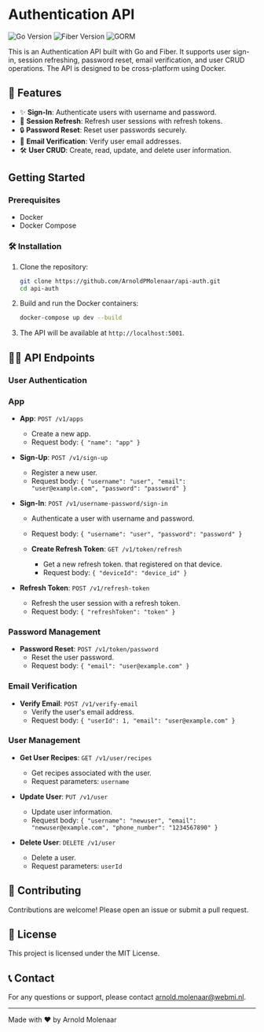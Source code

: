 # Authentication API

![Go Version](https://img.shields.io/github/go-mod/go-version/gofiber/fiber)
![Fiber Version](https://img.shields.io/github/v/release/gofiber/fiber)
![GORM](https://img.shields.io/badge/GORM-1.21.12-orange)

This is an Authentication API built with Go and Fiber. It supports user sign-in, session refreshing, password reset, email verification, and user CRUD operations. The API is designed to be cross-platform using Docker.

## 🚀 Features

- ✨ **Sign-In**: Authenticate users with username and password.
- 🔄 **Session Refresh**: Refresh user sessions with refresh tokens.
- 🔒 **Password Reset**: Reset user passwords securely.
- 📧 **Email Verification**: Verify user email addresses.
- 🛠️ **User CRUD**: Create, read, update, and delete user information.

## Getting Started

### Prerequisites

- Docker
- Docker Compose

### 🛠️ Installation

1. Clone the repository:

    ```bash
    git clone https://github.com/ArnoldPMolenaar/api-auth.git
    cd api-auth
    ```

2. Build and run the Docker containers:

    ```bash
    docker-compose up dev --build
    ```

3. The API will be available at `http://localhost:5001`.

## 🧑‍💻 API Endpoints

### User Authentication

### App
- **App**: `POST /v1/apps`
    - Create a new app.
    - Request body: `{ "name": "app" }`

- **Sign-Up**: `POST /v1/sign-up`
    - Register a new user.
    - Request body: `{ "username": "user", "email": "user@example.com", "password": "password" }`

- **Sign-In**: `POST /v1/username-password/sign-in`
    - Authenticate a user with username and password.
    - Request body: `{ "username": "user", "password": "password" }`

  - **Create Refresh Token**: `GET /v1/token/refresh`
    - Get a new refresh token. that registered on that device.
    - Request body: `{ "deviceId": "device_id" }`

- **Refresh Token**: `POST /v1/refresh-token`
    - Refresh the user session with a refresh token.
    - Request body: `{ "refreshToken": "token" }`

### Password Management

- **Password Reset**: `POST /v1/token/password`
    - Reset the user password.
    - Request body: `{ "email": "user@example.com" }`

### Email Verification

- **Verify Email**: `POST /v1/verify-email`
    - Verify the user's email address.
    - Request body: `{ "userId": 1, "email": "user@example.com" }`

### User Management

- **Get User Recipes**: `GET /v1/user/recipes`
    - Get recipes associated with the user.
    - Request parameters: `username`

- **Update User**: `PUT /v1/user`
    - Update user information.
    - Request body: `{ "username": "newuser", "email": "newuser@example.com", "phone_number": "1234567890" }`

- **Delete User**: `DELETE /v1/user`
    - Delete a user.
    - Request parameters: `userId`

## 🤝 Contributing

Contributions are welcome! Please open an issue or submit a pull request.

## 📝 License

This project is licensed under the MIT License.

## 📞 Contact

For any questions or support, please contact [arnold.molenaar@webmi.nl](mailto:arnold.molenaar@webmi.nl).
<hr> Made with ❤️ by Arnold Molenaar